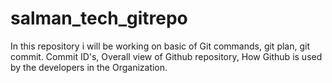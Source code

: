 # salman_tech_gitrepo
In this repository i will be working on basic of Git commands, git plan, git commit. 
Commit ID's, Overall view of Github repository, How Github is used by the developers in the Organization.
